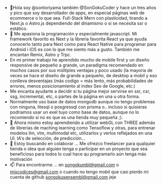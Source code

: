 - 👋Hola soy @sontoriyama también @SonGokuCoder y hace un tres años y pico que soy desarrollador de apps, en especial páginas web de ecommerce o lo que sea. Full-Stack Mern con plasticidad, tirando a Next.js o Astro.js dependiendo del dinamismo o si se necesita ssr o estático.
- 👀 Me apasiona la programación y especialmente javascript. Mi framework favorito es Next y la libreria favorita React ya que ayuda conocerlo tanto para Next como para React Native para programar para Android i iOS es con lo que me siento más a gusto. También me encantan Remix, Astro y Trpc.
- En mi primer trabajo he aprendido mucho de mobile first y un diseño responsive de pequeño a grande, un paradigma recomendado en muchos casos por sus múltiples ventajas y poco usado (la mayoria de veces se hace el diseño de grande a pequeño, de desktop a mobil y eso conlleva desventajas (más codigo = más lento, más probabilidades de errores, menos posicionamiento al index Seo de Google, etc.)
- Me encanta ayudarte a decidir si tu página mejor servirse en ssr, csr, ssg, incremental, etc, o partes de la página en una u otra forma.
- Normalmente uso base de datos mongodb aunque no tengo problemas con ninguna, litesql o posgressql con prisma o.. incluso si quisieras podriamos usar un exel tuyo como base de datos, aunque no lo recomiendo si no es que es una tienda muy pequeña ;).
- 🌱 Ahora mismo estoy aprendiendo a utilizar webGL con THREE además de librerias de maching learning como Tensoflow y otras, para entrenar modelos llm, vlm, multimodal etc, utilizarlos y verlos reflejados en una UI. IA's de selección, de predicción...
- 💞️ Estoy buscando en colaborar ... Me ofrezco freelancer para qualquier tienda o idea que alguien tenga o participar en un proyecto que sea beneficioso para todos lo cual hace qu programarlo aún tenga más motivación
- 📫 Para encontrarme ... en songokumbl@gmail.com  o  miscodices@gmail.com  o cuando no tengo mobil que casi pierdo mi cuenta de github songokusensembl@gmail.com jeje

<!---
sontoriyama/sontoriyama is a ✨ special ✨ repository because its `README.md` (this file) appears on your GitHub profile.
You can click the Preview link to take a look at your changes.
--->
